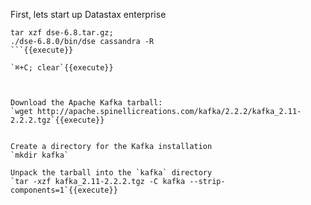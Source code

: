 First, lets start up Datastax enterprise
```
tar xzf dse-6.8.tar.gz;
./dse-6.8.0/bin/dse cassandra -R
```{{execute}}

`⌘+C; clear`{{execute}}



Download the Apache Kafka tarball:
`wget http://apache.spinellicreations.com/kafka/2.2.2/kafka_2.11-2.2.2.tgz`{{execute}}


Create a directory for the Kafka installation
`mkdir kafka`

Unpack the tarball into the `kafka` directory
`tar -xzf kafka_2.11-2.2.2.tgz -C kafka --strip-components=1`{{execute}}
